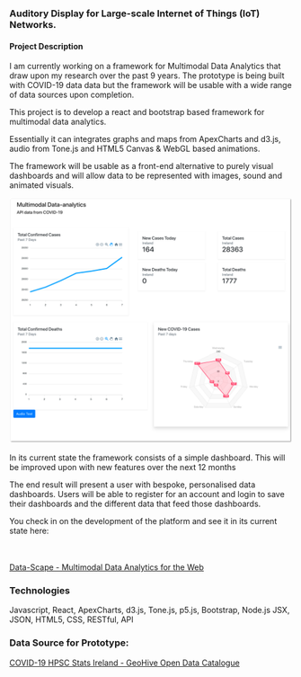 ### Auditory Display for Large-scale Internet of Things (IoT) Networks.

#### Project Description
I am currently working on a framework for Multimodal Data Analytics that draw upon my research over the past 9 years.
The prototype is being built with COVID-19 data data but the framework will be usable with a wide range of data sources upon completion.

This project is to develop a react and bootstrap based framework for multimodal data analytics.

Essentially it can integrates graphs and maps from ApexCharts and d3.js, audio from Tone.js and HTML5 Canvas & WebGL based animations.

The framework will be usable as a front-end alternative to purely visual dashboards and will allow data to be represented with images, sound and animated visuals.

<a href="https://stephenroddy.github.io/data-scape/" target="_blank"><img src="images/Multimodal Data Analytics 2.png?raw=true"/><br/></a>

In its current state the framework consists of a simple dashboard.
This will be improved upon with new features over the next 12 months

The end result will present a user with bespoke, personalised data dashboards.
Users will be able to register for an account and login to save their dashboards and the different data that feed those dashboards.

You check in on the development of the platform and see it  in its current state here:

<br /> <br />
<a href="https://stephenroddy.github.io/data-scape" target="_blank">Data-Scape - Multimodal Data Analytics for the Web</a>


### Technologies
Javascript, React, ApexCharts, d3.js, Tone.js, p5.js, Bootstrap, Node.js JSX, JSON, HTML5, CSS, RESTful, API

### Data Source for Prototype:
[COVID-19 HPSC Stats Ireland - GeoHive Open Data Catalogue](https://opendata-geohive.hub.arcgis.com/datasets/d8eb52d56273413b84b0187a4e9117be_0/geoservice?geometry=-7.694%2C53.288%2C-7.691%2C53.289)

